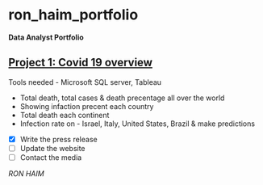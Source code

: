 # ron_haim_portfolio
**Data Analyst Portfolio**

## [Project 1: Covid 19 overview](https://ronhaim.github.io/ron_haim_portfolio/)

Tools needed - Microsoft SQL server, Tableau

* Total death, total cases & death precentage all over the world
* Showing infaction precent each country
* Total death each continent
* Infection rate on - Israel, Italy, United States, Brazil & make predictions 

- [x] Write the press release
- [ ] Update the website
- [ ] Contact the media

*RON HAIM*

